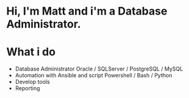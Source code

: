 
# Hi, I'm Matt and i'm a Database Administrator.

# What i do
- Database Administrator Oracle / SQLServer / PostgreSQL / MySQL
- Automation with Ansible and script Powershell / Bash / Python
- Develop tools
- Reporting
